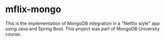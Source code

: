 # mflix-mongo
This is the implementation of MongoDB integration in a "Netflix style" app using Java and Spring Boot.
This project was part of MongoDB University course.
